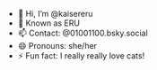 - 👋 Hi, I’m @kaisereru
- 👀 Known as ERU
- 📫 Contact: @01001100.bsky.social
- 😄 Pronouns: she/her
- ⚡ Fun fact: I really really love cats!

<!---
kaisereru/kaisereru is a ✨ special ✨ repository because its `README.md` (this file) appears on your GitHub profile.
You can click the Preview link to take a look at your changes.
--->
